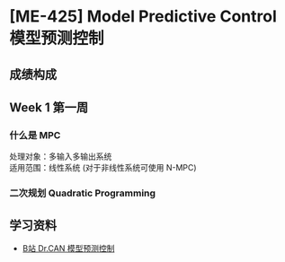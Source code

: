 # [ME-425] Model Predictive Control 模型预测控制

## 成绩构成







## Week 1 第一周

### 什么是 MPC

处理对象：多输入多输出系统  
适用范围：线性系统 (对于非线性系统可使用 N-MPC)  

### 二次规划 Quadratic Programming





## 学习资料 
- [B站 Dr.CAN 模型预测控制](https://www.bilibili.com/video/BV1cL411n7KV/?vd_source=4c878cdda4a827e2590557bcbb57b3e5)